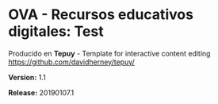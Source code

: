 # OVA - Recursos educativos digitales: Test

Producido en **Tepuy** - Template for interactive content editing
https://github.com/davidherney/tepuy/

**Version:** 1.1

**Release:** 20190107.1
